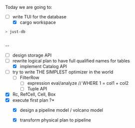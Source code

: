 





Today we are going to:
- [ ] write TUI for the database 
  - [x] cargo workspace

```bash
> just-db



```

--
- [ ] design storage API
- [ ] rewrite logical plan to have full qualified names for tables
   - [x] implement Catalog API
- [ ] try to write THE SIMPLEST optimizer in the world
   - [ ] FilterRow 
     - [ ] expression eval/analyze // WHERE 1 = col1 + col2
     - [ ] Tuple API

- [x] Rc, RefCell, Cell, Box
- [x] execute first plan ?*
  - [x] design a pipeline model / volcano model
  - [x] transform physical plan to pipeline 








